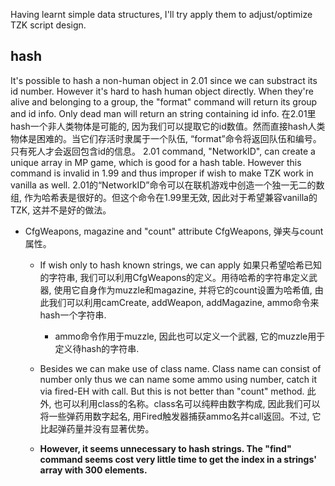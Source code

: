 Having learnt simple data structures, I'll try apply them to adjust/optimize TZK script design.

## hash
It's possible to hash a non-human object in 2.01 since we can substract its id number. However it's hard to hash human object directly. When they're alive and belonging to a group, the "format" command will return its group and id info. Only dead man will return an string containing id info.
在2.01里hash一个非人类物体是可能的, 因为我们可以提取它的id数值。然而直接hash人类物体是困难的。当它们存活时隶属于一个队伍, “format”命令将返回队伍和编号。只有死人才会返回包含id的信息。
2.01 command, "NetworkID", can create a unique array in MP game, which is good for a hash table. However this command is invalid in 1.99 and thus improper if wish to make TZK work in vanilla as well.
2.01的“NetworkID”命令可以在联机游戏中创造一个独一无二的数组, 作为哈希表是很好的。但这个命令在1.99里无效, 因此对于希望兼容vanilla的TZK, 这并不是好的做法。
+ CfgWeapons, magazine and "count" attribute
  CfgWeapons, 弹夹与count属性。
	+ If wish only to hash known strings, we can apply
	  如果只希望哈希已知的字符串, 我们可以利用CfgWeapons的定义。用待哈希的字符串定义武器, 使用它自身作为muzzle和magazine, 并将它的count设置为哈希值, 由此我们可以利用camCreate, addWeapon, addMagazine, ammo命令来hash一个字符串.
		+ ammo命令作用于muzzle, 因此也可以定义一个武器, 它的muzzle用于定义待hash的字符串.
	
	+ Besides we can make use of class name. Class name can consist of number only thus we can name some ammo using number, catch it via fired-EH with call. But this is not better than "count" method.
	  此外, 也可以利用class的名称。class名可以纯粹由数字构成, 因此我们可以将一些弹药用数字起名, 用Fired触发器捕获ammo名并call返回。不过, 它比起弹药量并没有显著优势。
	+ **However, it seems unnecessary to hash strings. The "find" command seems cost very little time to get the index in a strings' array with 300 elements.**